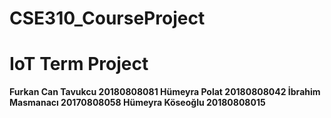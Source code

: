# CSE310_CourseProject
# IoT Term Project

**Furkan Can Tavukcu 20180808081
Hümeyra Polat 20180808042
İbrahim Masmanacı 20170808058
Hümeyra Köseoğlu 20180808015**

